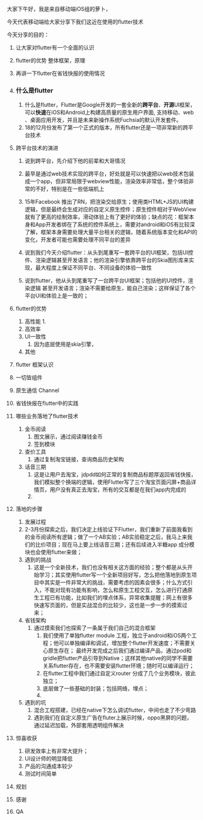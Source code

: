 大家下午好，我是来自移动端iOS组的萝卜，

今天代表移动端给大家分享下我们这近在使用的flutter技术

今天分享的目的：

1. 让大家对flutter有一个全面的认识
2. flutter的优势 整体框架，原理
3. 再讲一下flutter在省钱快报的使用情况

1. ### 什么是flutter 

   1. 什么是flutter，Flutter是Google开发的一套全新的**跨平台**、**开源**UI框架，可以**快速**在iOS和Android上构建高质量的原生用户界面, 支持移动、web 、桌面应用开发，并且是未来新操作系统Fuchsia的默认开发套件。
   2. 18的12月份发布了第一个正式的版本，所有flutter还是一项非常新的跨平台技术

2. 跨平台技术的演进

   1. 说到跨平台，先介绍下他的前辈和大哥情况

   2. 最早是通过web技术实现的跨平台，好处就是可以快速把以web技术包装成一个app，但非常局限于webview性能，渲染效率非常低，整个体验非常的不好，特别是在一些低端机上

   3. 15年Facebook 推出了RN，把渲染交给原生；使用类HTML+JS的UI构建逻辑，但是最终会生成对应的自定义原生控件；原生控件相对于WebView就有了更高的绘制效率，滑动体验上有了更好的体验；缺点的花：框架本身和App开发者绑在了系统的控件系统上，需要对android和iOS有比较深了解，框架本身需要处理大量平台相关的逻辑，随着系统版本变化和API的变化，开发者可能也需要处理不同平台的差异

   4. 说到我们今天介绍flutter：从头到尾重写一套跨平台的UI框架，包括UI控件、渲染逻辑甚至开发语言；他的渲染引擎依靠跨平台的Skia图形库来实现，最大程度上保证不同平台、不同设备的体验一致性

   5. 说到flutter，他从头到尾重写了一台跨平台UI框架；包括他的UI控件，渲染逻辑 甚至开发语言；渲染不需要给原生，能自己渲染；这样保证了各个平台UI和体验上是一致的；

      

3. flutter的优势

   1. 高性能
      1. 
   2. 高效率
   3. UI一致性
      1. 因为底层使用是skia引擎，
   4. 其他

4. flutter 框架认识

5. 一切皆组件

6. 原生通信 Channel

7. 省钱快报在flutter中的实践

8. 哪些业务落地了flutter技术

   1. 金币阅读
      1. 图文展示，通过阅读赚钱金币
      2. 签到模块
   2. 查价工具
      1. 通过复制淘宝链接，查询商品历史架构
   3. 话音三期
      1. 这是让用户去淘宝，jdpdd如何正常的复制商品标题厚返回省钱快报，我们模拟整个换端的逻辑，使用Flutter写了三个淘宝页面闪屏+商品详情页，用户没有真正去淘宝，所有的交互都是在我们app内完成的
      2. 

9. 落地的步骤

   1. 发展过程
   2. 2-3月份探索之后，我们决定上线验证下Flutter，我们重新了前面我看到的金币阅读所有逻辑；做了一个AB实验；AB实验稳定之后，我马上来我们的比价项目；现在马上要上线话音三期；还有后续进入半糖app 成分模块也会使用flutter来做； 
   3. 遇到的挑战
      1. 这是一个全新技术，我们也没有相关这方面的经验；整个都是从头开始学习；其实使用flutter写一个全新项目好写，怎么把他落地到原生项目中其实是一件非常大的挑战，需要考虑的因素会很多；什么方式引入，不能对现有功能有影响，怎么和原生工程交互，怎么进行打通原生工程已有功能，比如我们的埋点体系，异常收集提醒；网上有很多快速写页面的，但是实战混合的比较少，这也是一步一步的摸索过来；
   4. 省钱架构
      1. 通过摸索我们也探索了一条属于我们自己的混合框架
         1. 我们使用了单独flutter module 工程，独立于android和iOS两个工程；他可以单独编译和调试，增加整个flutter开发速度；不需要关心原生存在； 最终开发完成之后我们通过编译产品，通过pod和gridle把flutter产品引导到Native；这样其他native的同学不需要关系flutter存在，也不需要安装flutter环境；随时可以编译运行；
         2. 在flutter工程中我们通过自定义router 分成了几个业务模块，彼此独立；
         3. 底层做了一些基础的封装；包括网络，埋点；
         4. 
   5. 遇到的坑
      1. 混合工程搭建，已经在native下怎么调试flutter，中间也走了不少弯路
      2. 遇到我们在自定义原生广告在fluter上展示时候，oppo黑屏的问题，通过延迟加载，外部套用透明组件解决

10. 惊喜收获

    1. 研发效率上有非常大提升；
    2. UI设计师的明显降低
    3. 产品的沟通成本较少
    4. 测试时间简单

11. 规划

12. 感谢

13. QA